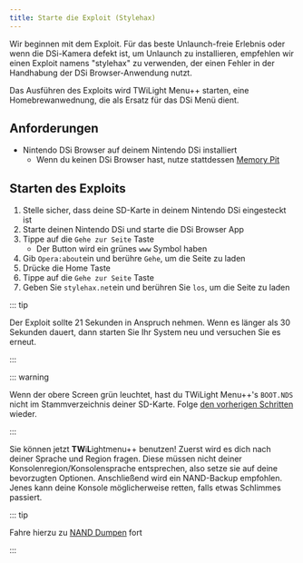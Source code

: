 ```yaml
---
title: Starte die Exploit (Stylehax)
---
```


Wir beginnen mit dem Exploit. Für das beste Unlaunch-freie Erlebnis oder wenn die DSi-Kamera defekt ist, um Unlaunch zu installieren, empfehlen wir einen Exploit namens "stylehax" zu verwenden, der einen Fehler in der Handhabung der DSi Browser-Anwendung nutzt.

Das Ausführen des Exploits wird TWiLight Menu++ starten, eine Homebrewanwednung, die als Ersatz für das DSi Menü dient.


## Anforderungen

- Nintendo DSi Browser auf deinem Nintendo DSi installiert
    - Wenn du keinen DSi Browser hast, nutze stattdessen [Memory Pit](launching-the-exploit.html)


## Starten des Exploits

1. Stelle sicher, dass deine SD-Karte in deinem Nintendo DSi eingesteckt ist
1. Starte deinen Nintendo DSi und starte die DSi Browser App
1. Tippe auf die `Gehe zur Seite` Taste
    - Der Button wird ein grünes `www` Symbol haben
1. Gib `Opera:about`ein und berühre `Gehe`, um die Seite zu laden
1. Drücke die Home Taste
1. Tippe auf die `Gehe zur Seite` Taste
1. Geben Sie `stylehax.net`ein und berühren Sie `los`, um die Seite zu laden

::: tip

Der Exploit sollte 21 Sekunden in Anspruch nehmen. Wenn es länger als 30 Sekunden dauert, dann starten Sie Ihr System neu und versuchen Sie es erneut.

:::

::: warning

Wenn der obere Screen grün leuchtet, hast du TWiLight Menu++'s `BOOT.NDS` nicht im Stammverzeichnis deiner SD-Karte. Folge [den vorherigen Schritten](get-started.html#section-i-prep-work) wieder.

:::

Sie können jetzt **TW**i**L**ightmenu++ benutzen! Zuerst wird es dich nach deiner Sprache und Region fragen. Diese müssen nicht deiner Konsolenregion/Konsolensprache entsprechen, also setze sie auf deine bevorzugten Optionen. Anschließend wird ein NAND-Backup empfohlen. Jenes kann deine Konsole möglicherweise retten, falls etwas Schlimmes passiert.

::: tip

Fahre hierzu zu [NAND Dumpen](dumping-nand.html) fort

:::

